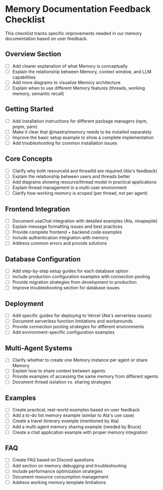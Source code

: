 # Memory Documentation Feedback Checklist

This checklist tracks specific improvements needed in our memory documentation based on user feedback.

## Overview Section
- [ ] Add clearer explanation of what Memory is conceptually
- [ ] Explain the relationship between Memory, context window, and LLM capabilities 
- [ ] Add more diagrams to visualize Memory architecture
- [ ] Explain when to use different Memory features (threads, working memory, semantic recall)

## Getting Started
- [ ] Add installation instructions for different package managers (npm, pnpm, yarn)
- [ ] Make it clear that @mastra/memory needs to be installed separately
- [ ] Improve the basic setup example to show a complete implementation
- [ ] Add troubleshooting for common installation issues

## Core Concepts
- [ ] Clarify why both resourceId and threadId are required (Ata's feedback)
- [ ] Explain the relationship between users and threads better
- [ ] Add diagrams showing resource/thread model in practical applications
- [ ] Explain thread management in a multi-user environment
- [ ] Clarify how working memory is scoped (per thread, not per agent)

## Frontend Integration
- [ ] Document useChat integration with detailed examples (Ata, ninapepite)
- [ ] Explain message formatting issues and best practices
- [ ] Provide complete frontend + backend code examples
- [ ] Include authentication integration with memory
- [ ] Address common errors and provide solutions

## Database Configuration
- [ ] Add step-by-step setup guides for each database option
- [ ] Include production configuration examples with connection pooling
- [ ] Provide migration strategies from development to production
- [ ] Improve troubleshooting section for database issues

## Deployment
- [ ] Add specific guides for deploying to Vercel (Ata's serverless issues)
- [ ] Document serverless function limitations and workarounds
- [ ] Provide connection pooling strategies for different environments
- [ ] Add environment-specific configuration examples

## Multi-Agent Systems
- [ ] Clarify whether to create one Memory instance per agent or share Memory
- [ ] Explain how to share context between agents
- [ ] Provide examples of accessing the same memory from different agents
- [ ] Document thread isolation vs. sharing strategies

## Examples
- [ ] Create practical, real-world examples based on user feedback
- [ ] Add a to-do list memory example (similar to Ata's use case)
- [ ] Create a travel itinerary example (mentioned by Ata)
- [ ] Add a multi-agent memory sharing example (needed by Bruce)
- [ ] Create a chat application example with proper memory integration

## FAQ
- [ ] Create FAQ based on Discord questions
- [ ] Add section on memory debugging and troubleshooting
- [ ] Include performance optimization strategies
- [ ] Document resource consumption management
- [ ] Address working memory template limitations 